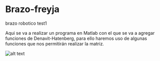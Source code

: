 # Brazo-freyja

brazo robotico test1

Aqui se va a realizar un programa en Matlab con el que se va a agregar funciones de Denavit-Hatenberg, para ello haremos uso de algunas funciones que nos permitirán realizar la matriz.


 ![alt text](https://raw.githubusercontent.com/Farkas336/Brazo-freyja/main/Imagenes/brazo-rob%C3%B3tico-aislado-en-el-fondo-blanco-ilustraci%C3%B3n-d-116378600.jpg)
